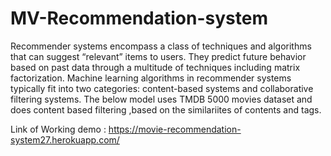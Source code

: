 # MV-Recommendation-system

Recommender systems encompass a class of techniques and algorithms that can suggest “relevant” items to users. They predict future behavior based on past data through a multitude of techniques including matrix factorization.
Machine learning algorithms in recommender systems typically fit into two categories: content-based systems and collaborative filtering systems. 
The below model uses TMDB 5000 movies dataset and does content based filtering ,based on the similariites of contents and tags.



Link of Working demo : https://movie-recommendation-system27.herokuapp.com/
